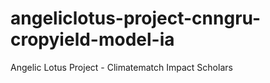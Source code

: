 # angeliclotus-project-cnngru-cropyield-model-ia
Angelic Lotus Project - Climatematch Impact Scholars
